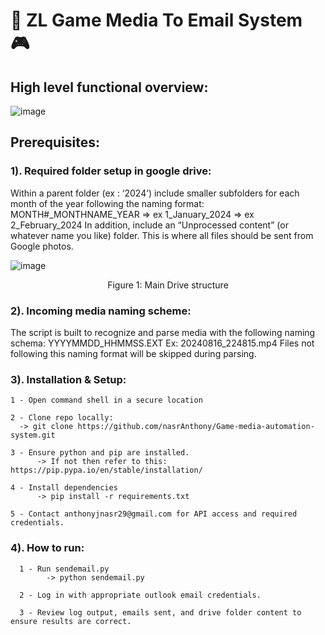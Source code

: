 # 📧 ****ZL Game Media To Email System**** 🎮


## ****High level functional overview:****
![image](https://github.com/user-attachments/assets/2212d357-16c3-4d84-a3eb-db740c99bc7d)

## ****Prerequisites:****

### 1). Required folder setup in google drive: 
Within a parent folder (ex : ‘2024’) include smaller subfolders for each month of the year following the naming format: MONTH#_MONTHNAME_YEAR 
=> ex 1_January_2024
=> ex 2_February_2024
In addition, include an “Unprocessed content” (or whatever name you like) folder. 
This is where all files should be sent from Google photos. 

![image](https://github.com/user-attachments/assets/8ab4e82e-bb25-4d1f-accf-97a784e13323)

<p align="center">
  Figure 1: Main Drive structure
</p>


### 2). Incoming media naming scheme:
The script is built to recognize and parse media with the following naming schema:
				YYYYMMDD_HHMMSS.EXT
				Ex: 20240816_224815.mp4
Files not following this naming format will be skipped during parsing.
 

### 3). Installation & Setup:

	1 - Open command shell in a secure location
 
	2 - Clone repo locally: 
      -> git clone https://github.com/nasrAnthony/Game-media-automation-system.git
        
	3 - Ensure python and pip are installed. 
		  -> If not then refer to this: https://pip.pypa.io/en/stable/installation/

	4 - Install dependencies
		  -> pip install -r requirements.txt

	5 - Contact anthonyjnasr29@gmail.com for API access and required credentials. 

### 4). How to run:

	  1 - Run sendemail.py
		    -> python sendemail.py
      
	  2 - Log in with appropriate outlook email credentials. 
   
      3 - Review log output, emails sent, and drive folder content to ensure results are correct.
